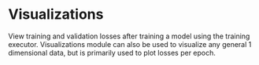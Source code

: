 # Visualizations

View training and validation losses after training a model using the training executor. Visualizations module can also be used to visualize any general 1 dimensional data, but is primarily used to plot losses per epoch.